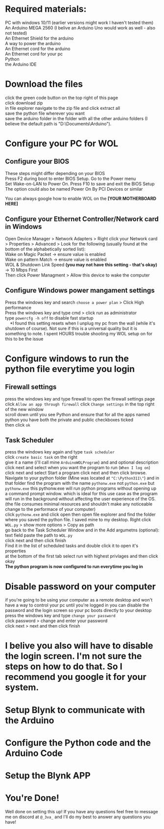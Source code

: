 # Required materials:
PC with windows 10/11 (earlier versions might work I haven't tested them)  
An Arduino MEGA 2560 (I belive an Arduino Uno would work as well - also not tested)  
An Ethernet Shield for the arduino  
A way to power the arduino   
An Ethernet cord for the arduino  
An Ethernet cord for your pc  
Python  
the Arduino IDE  
# Download the files
click the green code button on the top right of this page  
click download zip  
in file explorer navigate to the zip file and click extract all  
save the python file wherever you want  
save the arduino folder in the folder with all the other arduino folders (I believe the default path is "D:\Documents\Arduino").   
# Configure your PC for WOL
## Configure your BIOS
  These steps might differ depending on your BIOS  
  Press F2 during boot to enter BIOS Setup. Go to the Power menu  
  Set Wake-on-LAN to Power On. Press F10 to save and exit the BIOS Setup  
  The option could also be named Power On By PCI Devices or similar  
    
  You can always google how to enable WOL on the **[YOUR MOTHERBOARD HERE]** 
  
## Configure your Ethernet Controller/Network card in Windows
  Open Device Manager > Network Adapters > Right click your Network card > Properties > Advanced > Look for the following (usually found at the bottom of the alphabetically sorted list):  
  Wake on Magic Packet -> ensure value is enabled  
  Wake on pattern Match -> ensure value is enabled  
  WOL & Shutdown Link Speed **(you may not have this setting - that's okay)** -> 10 Mbps First  
  Then click Power Managment > Allow this device to wake the computer

## Configure Windows power mangament settings
  Press the windows key and search `choose a power plan` > Click High performance    
  Press the windows key and type cmd > click run as administrator  
  type `powercfg -h off` to disable fast startup  
&nbsp;&nbsp;&nbsp;&nbsp;*I found this setting resets when I unplug my pc from the wall (while it's shutdown of course). Not sure if this is a universal quality but it is something to note. I spent HOURS trouble shooting my WOL setup on for this to be the issue  
# Configure windows to run the python file everytime you login
## Firewall settings  
press the windows key and type firewall to open the firewall settings page  
click `Allow an app through firewall` 
click `Change settings` in the top right of the new window  
scroll down until you see Python and ensure that for all the apps named python you have both the private and public checkboxes ticked  
then click `ok`  
## Task Scheduler  
press the windows key again and type `task scheduler`  
click `create basic task` on the right  
give it a name (i'll call mine `ArduinoWOLProgram`) and and optional description  
click next and select when you want the program to run (`When I log on`)  
click next and select Start a program
click next and then click browse. Navigate to your python folder (Mine was located at `"C:\Python311\"`) and in that folder find the program with the name `pythonw.exe` not `python.exe` but `pythonw.exe` this pythonw.exe will run python programs without opening up a command prompt window. which is ideal for this use case as the program will run in the background without affecting the user experience of the OS. (the file consumes minimal resources and shouldn't make any noticeable change to the performace of your computer)  
click `pythonw.exe` and click open
then open file explorer and find the folder where you saved the python file. I saved mine to my desktop. Right click `WOL.py` > show more options > Copy as path  
go back to the Task Scheduler Window and in the Add argumetns (optional): text field paste the path to `WOL.py`  
click next and then click finish  
Find it in the list of scheduled tasks and double click it to open it's properties  
at the bottom of the first tab select run with highest privlages and then click okay  
**The python program is now configured to run everytime you log in**

# Disable password on your computer
if you're going to be using your computer as a remote desktop and won't have a way to control your pc until you're logged in you can disable the password and the login screen so your pc boots directly to your desktop  
press the windows key and type `change your password`  
click password > change and enter your password  
click next > next and then click finish
# I belive you also will have to disable the login screen. I'm not sure the steps on how to do that. So I recommend you google it for your system. 
# Setup Blynk to communicate with the Arduino
# Configure the Python code and the Arduino Code
# Setup the Blynk APP
# You're Done!   
Well done on setting this up! If you have any questions feel free to message me on discord at `@_3va_` and I'll do my best to answer any questions you have!
  
